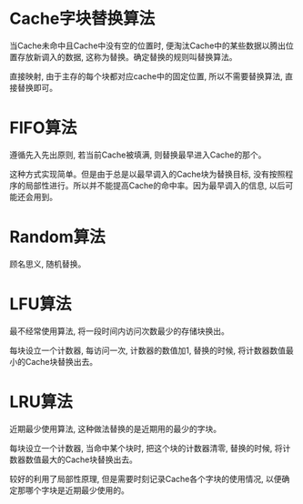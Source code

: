 # Cache字块替换算法

当Cache未命中且Cache中没有空的位置时, 便淘汰Cache中的某些数据以腾出位置存放新调入的数据, 这称为替换。确定替换的规则叫替换算法。

直接映射, 由于主存的每个块都对应cache中的固定位置, 所以不需要替换算法, 直接替换即可。

# FIFO算法

遵循先入先出原则, 若当前Cache被填满, 则替换最早进入Cache的那个。

这种方式实现简单。但是由于总是以最早调入的Cache块为替换目标, 没有按照程序的局部性进行。所以并不能提高Cache的命中率。因为最早调入的信息, 以后可能还会用到。

# Random算法

顾名思义, 随机替换。

# LFU算法

最不经常使用算法, 将一段时间内访问次数最少的存储块换出。

每块设立一个计数器, 每访问一次, 计数器的数值加1, 替换的时候, 将计数器数值最小的Cache块替换出去。

# LRU算法

近期最少使用算法, 这种做法替换的是近期用的最少的字块。

每块设立一个计数器, 当命中某个块时, 把这个块的计数器清零, 替换的时候, 将计数器数值最大的Cache块替换出去。

较好的利用了局部性原理, 但是需要时刻记录Cache各个字块的使用情况, 以便确定那哪个字块是近期最少使用的。
